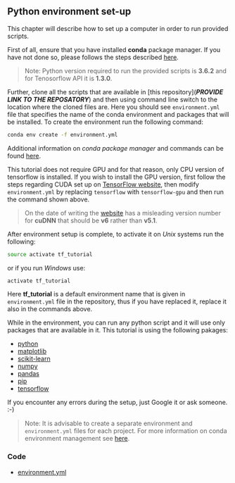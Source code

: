 ## Python environment set-up
This chapter will describe how to set up a computer in order to run provided scripts.

First of all, ensure that you have installed **conda** package manager. If you have not done so, please follows the steps described [here](https://conda.io/docs/user-guide/install/download.html).
> Note: Python version required to run the provided scripts is **3.6.2** and for Tenosorflow API it is **1.3.0**.

Further, clone all the scripts that are available in [this repository](_**PROVIDE LINK TO THE REPOSATORY**_) and then using command line switch to the location where the cloned files are. Here you should see `environment.yml` file that specifies the name of the conda environment and packages that will be installed. To create the environment run the following command:
<!-- ```bash {cmd=true}
conda env create -f environment.yml
``` -->
```bash
conda env create -f environment.yml
```
Additional information on *conda package manager* and commands can be found [here](https://conda.io/docs/).

This tutorial does not require GPU and for that reason, only CPU version of tensorflow is installed. If you wish to install the GPU version, first follow the steps regarding CUDA set up on [TensorFlow website](https://www.tensorflow.org/install/), then modify `environment.yml` by replacing `tensorflow` with `tensorflow-gpu` and then run the command shown above.
> On the date of writing the [website](https://www.tensorflow.org/install/) has a misleading version number for **cuDNN** that should be **v6** rather than **v5.1**.

After environment setup is complete, to activate it on *Unix* systems run the following:
```bash
source activate tf_tutorial
```
or if you run *Windows* use:
```bash
activate tf_tutorial
```
Here **tf_tutorial** is a default environment name that is given in `environment.yml` file in the repository, thus if you have replaced it, replace it also in the commands above.

While in the environment, you can run any python script and it will use only packages that are available in it. This tutorial is using the following pakages:
* [python](https://www.python.org/)
* [matplotlib](https://matplotlib.org/)
* [scikit-learn](http://scikit-learn.org/stable/)
* [numpy](http://www.numpy.org/)
* [pandas](http://pandas.pydata.org/)
* [pip](https://pip.pypa.io/en/stable/)
* [tensorflow](https://www.tensorflow.org/)

If you encounter any errors during the setup, just Google it or ask someone. :-)

> Note:  It is advisable to create a separate environment and `environment.yml` files for each project. For more information on conda environment management see [here](https://conda.io/docs/commands.html#conda-environment-commands).

### Code
 * [environment.yml](scripts/environment.yml)
